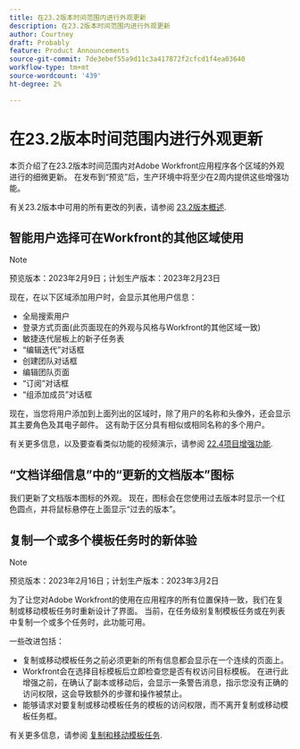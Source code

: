 ```yaml
---
title: 在23.2版本时间范围内进行外观更新
description: 在23.2版本时间范围内进行外观更新
author: Courtney
draft: Probably
feature: Product Announcements
source-git-commit: 7de3ebef55a9d11c3a417872f2cfcd1f4ea03640
workflow-type: tm+mt
source-wordcount: '439'
ht-degree: 2%

---
```



# 在23.2版本时间范围内进行外观更新

本页介绍了在23.2版本时间范围内对Adobe Workfront应用程序各个区域的外观进行的细微更新。 在发布到“预览”后，生产环境中将至少在2周内提供这些增强功能。

有关23.2版本中可用的所有更改的列表，请参阅 [23.2版本概述](/help/quicksilver/product-announcements/product-releases/23.2-release-activity/23-2-release-overview.md).

## 智能用户选择可在Workfront的其他区域使用

>[!NOTE]
>
>预览版本：2023年2月9日；计划生产版本：2023年2月23日

现在，在以下区域添加用户时，会显示其他用户信息：

* 全局搜索用户
* 登录方式页面(此页面现在的外观与风格与Workfront的其他区域一致)
* 敏捷迭代层板上的新子任务表
* “编辑迭代”对话框
* 创建团队对话框
* 编辑团队页面
* “订阅”对话框
* “组添加成员”对话框

现在，当您将用户添加到上面列出的区域时，除了用户的名称和头像外，还会显示其主要角色及其电子邮件。 这有助于区分具有相似或相同名称的多个用户。

有关更多信息，以及要查看类似功能的视频演示，请参阅 [22.4项目增强功能](/help/quicksilver/product-announcements/product-releases/22.4-release-activity/22-4-project-enhancements.md).

## “文档详细信息”中的“更新的文档版本”图标

我们更新了文档版本图标的外观。 现在，图标会在您使用过去版本时显示一个红色圆点，并将鼠标悬停在上面显示“过去的版本”。

## 复制一个或多个模板任务时的新体验

>[!NOTE]
>
>预览版本：2023年2月16日；计划生产版本：2023年3月2日

为了让您对Adobe Workfront的使用在应用程序的所有位置保持一致，我们在复制或移动模板任务时重新设计了界面。 当前，在任务级别复制模板任务或在列表中复制一个或多个任务时，此功能可用。

一些改进包括：

* 复制或移动模板任务之前必须更新的所有信息都会显示在一个连续的页面上。
* Workfront会在选择目标模板后立即检查您是否有权访问目标模板。 在进行此增强之前，在确认了副本或移动后，会显示一条警告消息，指示您没有正确的访问权限，这会导致额外的步骤和操作被禁止。
* 能够请求对要复制或移动模板任务的模板的访问权限，而不离开复制或移动模板任务框。

有关更多信息，请参阅 [复制和移动模板任务](/help/quicksilver/manage-work/projects/create-and-manage-templates/copy-and-move-template-tasks.md).